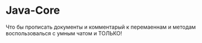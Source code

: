 # Java-Core
Что бы прописать документы и комментарый к перемаеннам и методам воспользовалься с умным чатом и ТОЛЬКО! 
